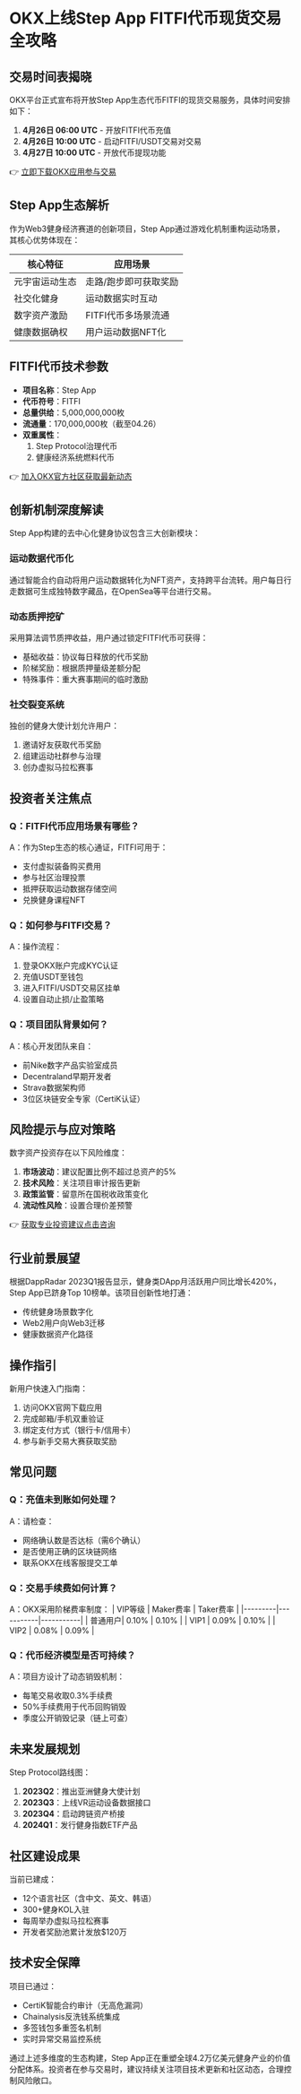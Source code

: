 # OKX上线Step App FITFI代币现货交易全攻略

## 交易时间表揭晓
OKX平台正式宣布将开放Step App生态代币FITFI的现货交易服务，具体时间安排如下：

1. **4月26日 06:00 UTC** - 开放FITFI代币充值
2. **4月26日 10:00 UTC** - 启动FITFI/USDT交易对交易
3. **4月27日 10:00 UTC** - 开放代币提现功能

👉 [立即下载OKX应用参与交易](https://bit.ly/okx_welcome)

## Step App生态解析
作为Web3健身经济赛道的创新项目，Step App通过游戏化机制重构运动场景，其核心优势体现在：

| 核心特征         | 应用场景                     |
|------------------|------------------------------|
| 元宇宙运动生态   | 走路/跑步即可获取奖励         |
| 社交化健身       | 运动数据实时互动              |
| 数字资产激励     | FITFI代币多场景流通           |
| 健康数据确权     | 用户运动数据NFT化             |

## FITFI代币技术参数
- **项目名称**：Step App
- **代币符号**：FITFI
- **总量供给**：5,000,000,000枚
- **流通量**：170,000,000枚（截至04.26）
- **双重属性**：
  1. Step Protocol治理代币
  2. 健康经济系统燃料代币

👉 [加入OKX官方社区获取最新动态](https://bit.ly/okx_welcome)

## 创新机制深度解读
Step App构建的去中心化健身协议包含三大创新模块：

### 运动数据代币化
通过智能合约自动将用户运动数据转化为NFT资产，支持跨平台流转。用户每日行走数据可生成独特数字藏品，在OpenSea等平台进行交易。

### 动态质押挖矿
采用算法调节质押收益，用户通过锁定FITFI代币可获得：
- 基础收益：协议每日释放的代币奖励
- 阶梯奖励：根据质押量级差额分配
- 特殊事件：重大赛事期间的临时激励

### 社交裂变系统
独创的健身大使计划允许用户：
1. 邀请好友获取代币奖励
2. 组建运动社群参与治理
3. 创办虚拟马拉松赛事

## 投资者关注焦点
### Q：FITFI代币应用场景有哪些？
A：作为Step生态的核心通证，FITFI可用于：
- 支付虚拟装备购买费用
- 参与社区治理投票
- 抵押获取运动数据存储空间
- 兑换健身课程NFT

### Q：如何参与FITFI交易？
A：操作流程：
1. 登录OKX账户完成KYC认证
2. 充值USDT至钱包
3. 进入FITFI/USDT交易区挂单
4. 设置自动止损/止盈策略

### Q：项目团队背景如何？
A：核心开发团队来自：
- 前Nike数字产品实验室成员
- Decentraland早期开发者
- Strava数据架构师
- 3位区块链安全专家（CertiK认证）

## 风险提示与应对策略
数字资产投资存在以下风险维度：
1. **市场波动**：建议配置比例不超过总资产的5%
2. **技术风险**：关注项目审计报告更新
3. **政策监管**：留意所在国税收政策变化
4. **流动性风险**：设置合理价差预警

👉 [获取专业投资建议点击咨询](https://bit.ly/okx_welcome)

## 行业前景展望
根据DappRadar 2023Q1报告显示，健身类DApp月活跃用户同比增长420%，Step App已跻身Top 10榜单。该项目创新性地打通：
- 传统健身场景数字化
- Web2用户向Web3迁移
- 健康数据资产化路径

## 操作指引
新用户快速入门指南：
1. 访问OKX官网下载应用
2. 完成邮箱/手机双重验证
3. 绑定支付方式（银行卡/信用卡）
4. 参与新手交易大赛获取奖励

## 常见问题
### Q：充值未到账如何处理？
A：请检查：
- 网络确认数是否达标（需6个确认）
- 是否使用正确的区块链网络
- 联系OKX在线客服提交工单

### Q：交易手续费如何计算？
A：OKX采用阶梯费率制度：
| VIP等级 | Maker费率 | Taker费率 |
|---------|-----------|-----------|
| 普通用户| 0.10%     | 0.10%     |
| VIP1    | 0.09%     | 0.10%     |
| VIP2    | 0.08%     | 0.09%     |

### Q：代币经济模型是否可持续？
A：项目方设计了动态销毁机制：
- 每笔交易收取0.3%手续费
- 50%手续费用于代币回购销毁
- 季度公开销毁记录（链上可查）

## 未来发展规划
Step Protocol路线图：
1. **2023Q2**：推出亚洲健身大使计划
2. **2023Q3**：上线VR运动设备数据接口
3. **2023Q4**：启动跨链资产桥接
4. **2024Q1**：发行健身指数ETF产品

## 社区建设成果
当前已建成：
- 12个语言社区（含中文、英文、韩语）
- 300+健身KOL入驻
- 每周举办虚拟马拉松赛事
- 开发者奖励池累计发放$120万

## 技术安全保障
项目已通过：
- CertiK智能合约审计（无高危漏洞）
- Chainalysis反洗钱系统集成
- 多签钱包多重签名机制
- 实时异常交易监控系统

通过上述多维度的生态构建，Step App正在重塑全球4.2万亿美元健身产业的价值分配体系。投资者在参与交易时，建议持续关注项目技术更新和社区动态，合理控制风险敞口。